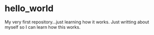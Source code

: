 # hello_world
My very first repository...just learning how it works.
Just writting about myself so I can learn how this works.
